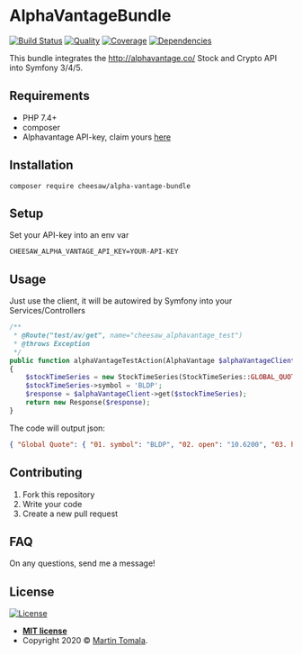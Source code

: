 # AlphaVantageBundle

[![Build Status](https://img.shields.io/travis/cHeeSaW/alpha-vantage-bundle)](https://travis-ci.com/cHeeSaW/alpha-vantage-bundle)
[![Quality](https://img.shields.io/scrutinizer/quality/g/cHeeSaW/alpha-vantage-bundle/master)](https://scrutinizer-ci.com/g/cHeeSaW/alpha-vantage-bundle/)
[![Coverage](https://img.shields.io/scrutinizer/coverage/g/cHeeSaW/alpha-vantage-bundle/master)](https://scrutinizer-ci.com/g/cHeeSaW/alpha-vantage-bundle/)
[![Dependencies](https://img.shields.io/librariesio/release/github/cheesaw/alpha-vantage-bundle)](https://libraries.io/github/cHeeSaW/alpha-vantage-bundle)

This bundle integrates the http://alphavantage.co/ Stock and Crypto API into Symfony 3/4/5.

## Requirements
- PHP 7.4+
- composer
- Alphavantage API-key, claim yours [here](https://www.alphavantage.co/support/#api-key)

## Installation
```
composer require cheesaw/alpha-vantage-bundle
```

## Setup
Set your API-key into an env var
```
CHEESAW_ALPHA_VANTAGE_API_KEY=YOUR-API-KEY
```

## Usage
Just use the client, it will be autowired by Symfony into your Services/Controllers
```php
/**
 * @Route("test/av/get", name="cheesaw_alphavantage_test")
 * @throws Exception
 */
public function alphaVantageTestAction(AlphaVantage $alphaVantageClient): Response
{
    $stockTimeSeries = new StockTimeSeries(StockTimeSeries::GLOBAL_QUOTE);
    $stockTimeSeries->symbol = 'BLDP';
    $response = $alphaVantageClient->get($stockTimeSeries);
    return new Response($response);
}
``` 
The code will output json:
```json
{ "Global Quote": { "01. symbol": "BLDP", "02. open": "10.6200", "03. high": "10.9800", "04. low": "10.4500", "05. price": "10.9300", "06. volume": "1086884", "07. latest trading day": "2020-02-06", "08. previous close": "10.6300", "09. change": "0.3000", "10. change percent": "2.8222%" } }
```

## Contributing
1. Fork this repository
2. Write your code
3. Create a new pull request

## FAQ
On any questions, send me a message!

## License
 
 [![License](http://img.shields.io/:license-mit-blue.svg?style=flat-square)](http://badges.mit-license.org)
 
 - **[MIT license](http://opensource.org/licenses/mit-license.php)**
 - Copyright 2020 © <a href="https://github.com/cHeeSaW" target="_blank">Martin Tomala</a>.